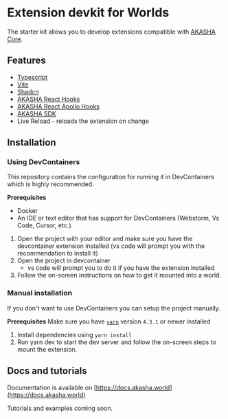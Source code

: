 # Extension devkit for Worlds
The starter kit allows you to develop extensions compatible with [AKASHA Core](https://github.com/AKASHAorg/akasha-core).

## Features
- [Typescript](https://www.typescriptlang.org/)
- [Vite](https://vite.dev/)
- [Shadcn](https://ui.shadcn.com/)
- [AKASHA React Hooks](https://github.com/AKASHAorg/akasha-core/tree/next/libs/hooks)
- [AKASHA React Apollo Hooks](https://github.com/AKASHAorg/akasha-core/blob/next/libs/hooks/README_GENERATED.md)
- [AKASHA SDK](https://github.com/AKASHAorg/akasha-core/tree/next/libs/sdk)
- Live Reload - reloads the extension on change


## Installation

### Using DevContainers
This repository contains the configuration for running it in DevContainers which is highly recommended.

**Prerequisites**
- Docker
- An IDE or text editor that has support for DevContainers (Webstorm, Vs Code, Cursor, etc.).

1. Open the project with your editor and make sure you have the devcontainer extension installed (vs code will prompt you with the recommendation to install it)
2. Open the project in devcontainer
    - vs code will prompt you to do it if you have the extension installed
3. Follow the on-screen instructions on how to get it mounted into a world.


### Manual installation
If you don't want to use DevContainers you can setup the project manually.

**Prerequisites**
Make sure you have [`yarn`](https://yarnpkg.com/getting-started/install) version `4.3.1` or newer installed

1. Install dependencies using `yarn install`
2. Run yarn dev to start the dev server and follow the on-screen steps to mount the extension.

### 

## Docs and tutorials

Documentation is available on [https://docs.akasha.world](https://docs.akasha.world)

Tutorials and examples coming soon.